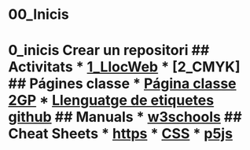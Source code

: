 # 00_Inicis
# 0_inicis Crear un repositori  ## Activitats * [1_LlocWeb](https://marina-uribe.github.io/1llocweb/) * [2_CMYK]  ##  Págines classe * [Página classe 2GP](https://arquesm.github.io/2GP/) * [Llenguatge de etiquetes github](https://github.com/adam-p/markdown-here)  ## Manuals * [w3schools](https://www.w3schools.com/)  ## Cheat Sheets * [https](https://websitesetup.org/html5-cheat-sheet/) * [CSS](https://websitesetup.org/css3-cheat-sheet/) * [p5js](https://github.com/bmoren/p5js-cheat-sheet)
